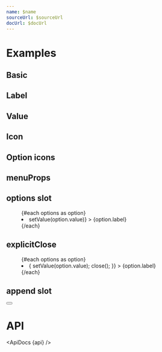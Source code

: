 ```yaml
---
name: $name
sourceUrl: $sourceUrl
docUrl: $docUrl
---
```


<script>
  import { mdiContentCopy, mdiContentCut, mdiContentPaste, mdiMagnify, mdiRefresh } from '@mdi/js';

  import api from '$lib/components/MenuField.svelte?raw&sveld';
  import ApiDocs from '$lib/components/ApiDocs.svelte';

  import Button from '$lib/components/Button.svelte';
  import MenuField from '$lib/components/MenuField.svelte';
  import Preview from '$lib/components/Preview.svelte';
  import TextField from '$lib/components/TextField.svelte';

  const options = [
    { label: 'Cut', value: 'cut' },
    { label: 'Copy', value: 'copy' },
    { label: 'Paste', value: 'paste' },
  ];

  const optionsWithIcons = [
    { label: 'Cut', value: 'cut', icon: mdiContentCut},
    { label: 'Copy', value: 'copy', icon: mdiContentCopy },
    { label: 'Paste', value: 'paste', icon: mdiContentPaste },
  ]
</script>

# Examples

## Basic

<Preview>
  <MenuField {options} />
</Preview>

## Label

<Preview>
  <MenuField label="View" {options} />
</Preview>

## Value

<Preview>
  <MenuField {options} value="settings" />
</Preview>

## Icon

<Preview>
  <MenuField {options} icon={mdiMagnify} />
</Preview>

## Option icons

<Preview>
  <MenuField options={optionsWithIcons} />
</Preview>

## menuProps

<Preview>
  <MenuField {options} menuProps={{ placement: 'top-start' }} />
</Preview>

## options slot

<Preview>
  <MenuField {options} let:options let:setValue>
    <menu>
      {#each options as option}
        <li
          class="cursor-pointer p-2 text-sm hover:bg-black/5"
          on:click={() => setValue(option.value)}
        >
          {option.label}
        </li>
      {/each}
    </menu>
  </MenuField>
</Preview>

## explicitClose

<Preview>
  <MenuField {options} menuProps={{ explicitClose: true }} let:options let:setValue let:close>
    <div class="p-2">
      <TextField icon={mdiMagnify} placeholder="Search" />
    </div>
    <menu>
      {#each options as option}
        <li
          class="cursor-pointer p-2 text-sm hover:bg-black/5"
          on:click={() => {
            setValue(option.value);
            close();
          }}
        >
          {option.label}
        </li>
      {/each}
    </menu>
  </MenuField>
</Preview>

## append slot

<Preview>
  <MenuField {options}>
    <div slot="append">
      <Button icon={mdiRefresh} class="p-2 text-black/50" />
    </div>
  </MenuField>
</Preview>

# API

<ApiDocs {api} />

